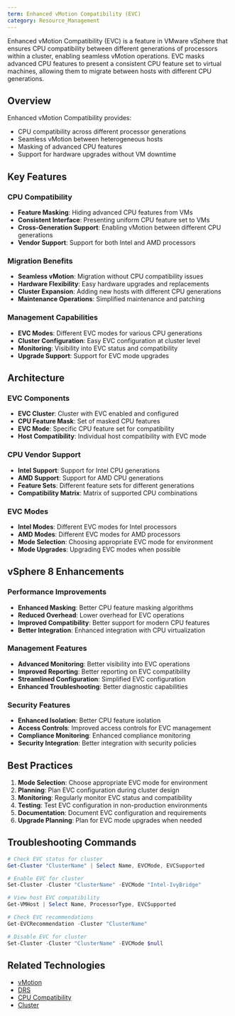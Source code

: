 ```yaml
---
term: Enhanced vMotion Compatibility (EVC)
category: Resource_Management
---
```


Enhanced vMotion Compatibility (EVC) is a feature in VMware vSphere that ensures CPU compatibility between different generations of processors within a cluster, enabling seamless vMotion operations. EVC masks advanced CPU features to present a consistent CPU feature set to virtual machines, allowing them to migrate between hosts with different CPU generations.

## Overview

Enhanced vMotion Compatibility provides:
- CPU compatibility across different processor generations
- Seamless vMotion between heterogeneous hosts
- Masking of advanced CPU features
- Support for hardware upgrades without VM downtime

## Key Features

### CPU Compatibility
- **Feature Masking**: Hiding advanced CPU features from VMs
- **Consistent Interface**: Presenting uniform CPU feature set to VMs
- **Cross-Generation Support**: Enabling vMotion between different CPU generations
- **Vendor Support**: Support for both Intel and AMD processors

### Migration Benefits
- **Seamless vMotion**: Migration without CPU compatibility issues
- **Hardware Flexibility**: Easy hardware upgrades and replacements
- **Cluster Expansion**: Adding new hosts with different CPU generations
- **Maintenance Operations**: Simplified maintenance and patching

### Management Capabilities
- **EVC Modes**: Different EVC modes for various CPU generations
- **Cluster Configuration**: Easy EVC configuration at cluster level
- **Monitoring**: Visibility into EVC status and compatibility
- **Upgrade Support**: Support for EVC mode upgrades

## Architecture

### EVC Components
- **EVC Cluster**: Cluster with EVC enabled and configured
- **CPU Feature Mask**: Set of masked CPU features
- **EVC Mode**: Specific CPU feature set for compatibility
- **Host Compatibility**: Individual host compatibility with EVC mode

### CPU Vendor Support
- **Intel Support**: Support for Intel CPU generations
- **AMD Support**: Support for AMD CPU generations
- **Feature Sets**: Different feature sets for different generations
- **Compatibility Matrix**: Matrix of supported CPU combinations

### EVC Modes
- **Intel Modes**: Different EVC modes for Intel processors
- **AMD Modes**: Different EVC modes for AMD processors
- **Mode Selection**: Choosing appropriate EVC mode for environment
- **Mode Upgrades**: Upgrading EVC modes when possible

## vSphere 8 Enhancements

### Performance Improvements
- **Enhanced Masking**: Better CPU feature masking algorithms
- **Reduced Overhead**: Lower overhead for EVC operations
- **Improved Compatibility**: Better support for modern CPU features
- **Better Integration**: Enhanced integration with CPU virtualization

### Management Features
- **Advanced Monitoring**: Better visibility into EVC operations
- **Improved Reporting**: Better reporting on EVC compatibility
- **Streamlined Configuration**: Simplified EVC configuration
- **Enhanced Troubleshooting**: Better diagnostic capabilities

### Security Features
- **Enhanced Isolation**: Better CPU feature isolation
- **Access Controls**: Improved access controls for EVC management
- **Compliance Monitoring**: Enhanced compliance monitoring
- **Security Integration**: Better integration with security policies

## Best Practices

1. **Mode Selection**: Choose appropriate EVC mode for environment
2. **Planning**: Plan EVC configuration during cluster design
3. **Monitoring**: Regularly monitor EVC status and compatibility
4. **Testing**: Test EVC configuration in non-production environments
5. **Documentation**: Document EVC configuration and requirements
6. **Upgrade Planning**: Plan for EVC mode upgrades when needed

## Troubleshooting Commands

```powershell
# Check EVC status for cluster
Get-Cluster "ClusterName" | Select Name, EVCMode, EVCSupported

# Enable EVC for cluster
Set-Cluster -Cluster "ClusterName" -EVCMode "Intel-IvyBridge"

# View host EVC compatibility
Get-VMHost | Select Name, ProcessorType, EVCSupported

# Check EVC recommendations
Get-EVCRecommendation -Cluster "ClusterName"

# Disable EVC for cluster
Set-Cluster -Cluster "ClusterName" -EVCMode $null
```

## Related Technologies

- [vMotion](/glossary/term/vmotion.md)
- [DRS](/glossary/term/drs.md)
- [CPU Compatibility](/glossary/term/cpu-compatibility)
- [Cluster](/glossary/term/cluster)